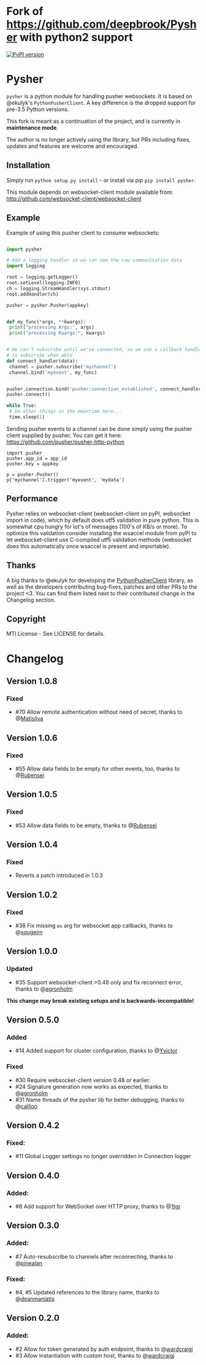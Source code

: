 # Fork of https://github.com/deepbrook/Pysher with python2 support

[![PyPI version](https://badge.fury.io/py/Pysher.svg)](https://badge.fury.io/py/Pysher)

# Pysher

`pysher` is a python module for handling pusher websockets. It is based on @ekulyk's `PythonPusherClient`. 
 A key difference is the dropped support for pre-3.5 Python versions.

This fork is meant as a continuation of the project, and is currently in **maintenance mode**.

The author is no longer actively using the library, but PRs including fixes, updates and features
are welcome and encouraged.

## Installation

Simply run `python setup.py install` - or install via pip `pip install pysher`.

This module depends on websocket-client module available from: <http://github.com/websocket-client/websocket-client>

## Example

Example of using this pusher client to consume websockets:

```python

import pysher

# Add a logging handler so we can see the raw communication data
import logging

root = logging.getLogger()
root.setLevel(logging.INFO)
ch = logging.StreamHandler(sys.stdout)
root.addHandler(ch)

pusher = pysher.Pusher(appkey)


def my_func(*args, **kwargs):
 print("processing Args:", args)
 print("processing Kwargs:", kwargs)


# We can't subscribe until we've connected, so we use a callback handler
# to subscribe when able
def connect_handler(data):
 channel = pusher.subscribe('mychannel')
 channel.bind('myevent', my_func)


pusher.connection.bind('pusher:connection_established', connect_handler)
pusher.connect()

while True:
 # Do other things in the meantime here...
 time.sleep(1)
```

Sending pusher events to a channel can be done simply using the pusher client supplied by pusher.  You can get it here: <https://github.com/pusher/pusher-http-python>

    import pusher
    pusher.app_id = app_id
    pusher.key = appkey

    p = pusher.Pusher()
    p['mychannel'].trigger('myevent', 'mydata')
    
## Performance
Pysher relies on websocket-client (websocket-client on pyPI, websocket import in code), which by default does utf5 validation in pure python. This is somewhat cpu hungry for lot's of messages (100's of KB/s or more). To optimize this validation consider installing the wsaccel module from pyPI to let websocket-client use C-compiled utf5 validation methods (websocket does this automatically once wsaccel is present and importable).

## Thanks
A big thanks to @ekulyk for developing the [PythonPusherClient](https://github.com/ekulyk/PythonPusherClient) library,
as well as the developers contributing bug-fixes, patches and other PRs to the project <3.
You can find them listed next to their contributed change in the Changelog section.

## Copyright

MTI License - See LICENSE for details.

# Changelog
## Version 1.0.8
### Fixed
 - #70 Allow remote authentication without need of secret, thanks to @[Matisilva](https://github.com/matisilva)

## Version 1.0.6
### Fixed
 - #55 Allow data fields to be empty for other events, too, thanks to @[Rubensei](https://github.com/Rubensei)

## Version 1.0.5
### Fixed
 - #53 Allow data fields to be empty, thanks to @[Rubensei](https://github.com/Rubensei)

## Version 1.0.4
### Fixed
 - Reverts a patch introduced in 1.0.3 

## Version 1.0.2
### Fixed
 - #38 Fix missing `ẁs` arg for websocket app callbacks, thanks to @[squgeim](https://github.com/squgeim)

## Version 1.0.0
### Updated
- #35 Support websocket-client >0.48 only and fix reconnect error, thanks to @[agronholm](https://github.com/agronholm)

**This change may break existing setups and is backwards-incompatible!**

## Version 0.5.0
### Added
 - #14 Added support for cluster configuration, thanks to @[Yvictor](https://github.com/Yvictor)

### Fixed
 - #30 Require websocket-client version 0.48 or earlier.
 - #24 Signature generation now works as expected, thanks to @[agronholm](https://github.com/agronholm)
 - #31 Name threads of the pysher lib for better debugging, thanks to @[caliloo](https://github.com/caliloo)

## Version 0.4.2
### Fixed:
 - #11 Global Logger settings no longer overridden in Connection logger

## Version 0.4.0
### Added:
 - #8 Add support for WebSocket over HTTP proxy, thanks to @[1tgr](https://github.com/1tgr)

## Version 0.3.0
### Added:
 - #7 Auto-resubscribe to channels after reconnecting, thanks to @[pinealan](https://github.com/pinealan)

### Fixed:
- #4, #5 Updated references to the library name, thanks to @[deanmaniatis](https://github.com/deanmaniatis)

## Version 0.2.0  
### Added:
- #2 Allow for token generated by auth endpoint, thanks to @[wardcraigj](https://github.com/wardcraigj)
- #3 Allow instantiation with custom host, thanks to @[wardcraigj](https://github.com/wardcraigj)
